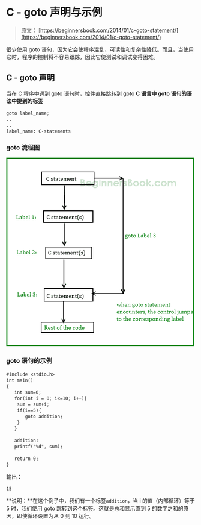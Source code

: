 # C - goto 声明与示例

> 原文： [https://beginnersbook.com/2014/01/c-goto-statement/](https://beginnersbook.com/2014/01/c-goto-statement/)

很少使用 goto 语句，因为它会使程序混乱，可读性和复杂性降低。而且，当使用它时，程序的控制将不容易跟踪，因此它使测试和调试变得困难。

## C - goto 声明

当在 C 程序中遇到 goto 语句时，控件直接跳转到 goto
**C 语言中 goto 语句的语法中提到的标签**

```
goto label_name;
..
..
label_name: C-statements
```

### goto 流程图

![C goto statement](img/6ba7654d76591b1bb0f4c456665da344.jpg)

### goto 语句的示例

```
#include <stdio.h>
int main()
{
   int sum=0;
   for(int i = 0; i<=10; i++){
	sum = sum+i;
	if(i==5){
	   goto addition;
	}
   }

   addition:
   printf("%d", sum);

   return 0;
}

```

输出：

```
15
```

**说明：**在这个例子中，我们有一个标签`addition`，当 i 的值（内部循环）等于 5 时，我们使用 goto 跳转到这个标签。这就是总和显示直到 5 的数字之和的原因，即使循环设置为从 0 到 10 运行。